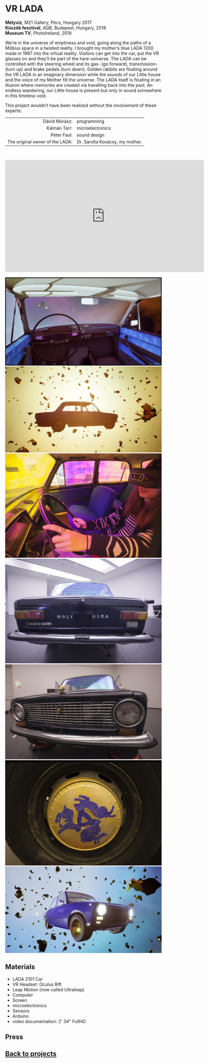 <!-- {
    "img": "vr_lada-2017/VR_LADA_inside.jpg",
    "title": "VR LADA (2017 - 2019)",
    "desc": "Drive a LADA car in the hare universe"
} -->

# VR LADA
**Mélyvíz**, M21 Gallery, Pécs, Hungary 2017  
**Küszöb fesztivál**, AQB, Budapest, Hungary, 2018  
**Museum TV**, PhotoIreland, 2019

We’re in the universe of emptiness and void, going along the paths of a Möbius space in a twisted reality. I brought my mother’s blue LADA 1200 made in 1987 into the virtual reality. Visitors can get into the car, put the VR glasses on and they’ll be part of the hare-universe. The LADA can be controlled with the steering wheel and its gas- (go forward), transmission- (turn up) and brake pedals (turn down). Golden rabbits are floating around the VR LADA in an imaginary dimension while the sounds of our Little house and the voice of my Mother fill the universe. The LADA itself is floating in an illusion where memories are created via travelling back into the past. An endless wandering, our Little house is present but only in sound somewhere in this timeless void.

This project wouldn’t have been realized without the involvement of these experts:

| | |
|-:|:-|
|Dávid Mórász:|programming|
|Kálmán Tarr:|microelectronics
|Péter Faul:|sound design|
|The original owner of the LADA:|Dr. Sarolta Kovácsy, my mother.|

&nbsp;

<iframe full="true" src="https://player.vimeo.com/video/252032727?h=503a50e647" width="640" height="360" frameborder="0" allow="autoplay; fullscreen; picture-in-picture" allowfullscreen></iframe>

![_full](vr_lada-2017/VR_LADA_inside.jpg)
![_full](vr_lada-2017/VR_LADA_Space.jpg)
![_full](vr_lada-2017/VR_LADA01.jpg)
![_full](vr_lada-2017/VR_LADA02b.jpg)
![_full](vr_lada-2017/VR_LADA03b.jpg)
![_full](vr_lada-2017/VR_LADA04.jpg)
![_full](vr_lada-2017/VR_LADA08.jpg)

## Materials
* LADA 2101 Car
* VR Headset: Oculus Rift
* Leap Motion (now called Ultraleap)
* Computer
* Screen
* microelectronics
* Sensors
* Arduino
* video documentation: 2' 34" FullHD

## Press

<cardlink href="https://artportal.hu/magazin/aldott-ladakat-moma-ba/"></cardlink>

<cardlink href="https://museum.photoireland.org/programme-2019/museumtv/"></cardlink>

## [Back to projects](/c/projects)
